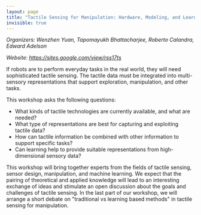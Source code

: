 ```yaml
---
layout: page
title: "Tactile Sensing for Manipulation: Hardware, Modeling, and Learning"
invisible: true
---
```


<p class="text-left"><i>Organizers: Wenzhen Yuan, Tapomayukh Bhattacharjee, Roberto Calandra, Edward Adelson</i></p>
<p class="text-left"><i>Website: <a href="https://sites.google.com/view/rss17ts">https://sites.google.com/view/rss17ts</a></i></p>


<p>
If robots are to perform everyday tasks in the real world, they will need
sophisticated tactile sensing. The tactile data must be integrated into
multi-sensory representations that support exploration, manipulation, and other
tasks.
</p>

<p>
This workshop asks the following questions:
<ul>
<li>What kinds of tactile technologies are currently available, and what are needed?</li>
<li>What type of representations are best for capturing and exploiting tactile data?</li>
<li>How can tactile information be combined with other information to support specific tasks?</li>
<li>Can learning help to provide suitable representations from high-dimensional sensory data?</li>
</ul>

<p>
This workshop will bring together experts from the fields of tactile sensing,
sensor design, manipulation, and machine learning. We expect that the pairing
of theoretical and applied knowledge will lead to an interesting exchange of
ideas and stimulate an open discussion about the goals and challenges of
tactile sensing. In the last part of our workshop, we will arrange a short
debate on "traditional vs learning based methods" in tactile sensing for
manipulation.  </p>
